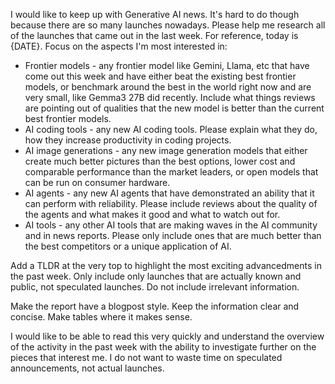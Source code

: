 I would like to keep up with Generative AI news. It's hard to do though because there are so many launches nowadays. Please help me research all of the launches that came out in the last week. For reference, today is {DATE}. Focus on the aspects I'm most interested in:

* Frontier models - any frontier model like Gemini, Llama, etc that have come out this week and have either beat the existing best frontier models, or benchmark around the best in the world right now and are very small, like Gemma3 27B did recently. Include what things reviews are pointing out of qualities that the new model is better than the current best frontier models.
* AI coding tools - any new AI coding tools. Please explain what they do, how they increase productivity in coding projects.
* AI image generations - any new image generation models that either create much better pictures than the best options, lower cost and comparable performance than the market leaders, or open models that can be run on consumer hardware.
* AI agents - any new AI agents that have demonstrated an ability that it can perform with reliability. Please include reviews about the quality of the agents and what makes it good and what to watch out for.
* AI tools - any other AI tools that are making waves in the AI community and in news reports. Please only include ones that are much better than the best competitors or a unique application of AI.

Add a TLDR at the very top to highlight the most exciting advancedments in the past week. Only include only launches that are actually known and public, not speculated launches. Do not include irrelevant information.

Make the report have a blogpost style. Keep the information clear and concise. Make tables where it makes sense.

I would like to be able to read this very quickly and understand the overview of the activity in the past week with the ability to investigate further on the pieces that interest me. I do not want to waste time on speculated announcements, not actual launches.
